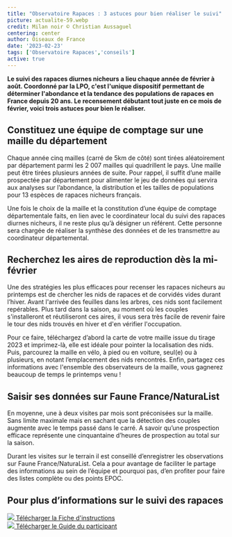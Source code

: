 ```yaml
---
title: "Observatoire Rapaces : 3 astuces pour bien réaliser le suivi"
picture: actualite-59.webp
credit: Milan noir © Christian Aussaguel
centering: center
author: Oiseaux de France
date: '2023-02-23'
tags: ['Observatoire Rapaces','conseils']
active: true
---
```


**Le suivi des rapaces diurnes nicheurs a lieu chaque année de février à août. Coordonné par la LPO, c'est l'unique dispositif permettant de déterminer l'abondance et la tendance des populations de rapaces en France depuis 20 ans. Le recensement débutant tout juste en ce mois de février, voici trois astuces pour bien le réaliser.**

## Constituez une équipe de comptage sur une maille du département 

Chaque année cinq mailles (carré de 5km de côté) sont tirées aléatoirement par département parmi les 2 007 mailles qui quadrillent le pays. Une maille peut être tirées plusieurs années de suite. Pour rappel, il suffit d’une maille prospectée par département pour alimenter le jeu de données qui servira aux analyses sur l’abondance, la distribution et les tailles de populations pour 13 espèces de rapaces nicheurs français. 

Une fois le choix de la maille et la constitution d’une équipe de comptage départementale faits, en lien avec le coordinateur local du suivi des rapaces diurnes nicheurs, il ne reste plus qu’à désigner un référent. Cette personne sera chargée de réaliser la synthèse des données et de les transmettre au coordinateur départemental. 

##  Recherchez les aires de reproduction dès la mi-février

Une des stratégies les plus efficaces pour recenser les rapaces nicheurs au printemps est de chercher les nids de rapaces et de corvidés vides durant l’hiver. Avant l'arrivée des feuilles dans les arbres, ces nids sont facilement repérables. Plus tard dans la saison, au moment où les couples s'installeront et réutiliseront ces aires, il vous sera très facile de revenir faire le tour des nids trouvés en hiver et d'en vérifier l'occupation. 

Pour ce faire, téléchargez d’abord la carte de votre maille issue du tirage 2023 et imprimez-là, elle est idéale pour pointer la localisation des nids. Puis, parcourez la maille en vélo, à pied ou en voiture, seul(e) ou à plusieurs, en notant l’emplacement des nids rencontrés. Enfin, partagez ces informations avec l'ensemble des observateurs de la maille, vous gagnerez beaucoup de temps le printemps venu !

## Saisir ses données sur Faune France/NaturaList 
En moyenne, une à deux visites par mois sont préconisées sur la maille. Sans limite maximale mais en sachant que la détection des couples augmente avec le temps passé dans le carré. A savoir qu’une prospection efficace représente une cinquantaine d’heures de prospection au total sur la saison. 

Durant les visites sur le terrain il est conseillé d’enregistrer les observations sur Faune France/NaturaList. Cela a pour avantage de faciliter le partage des informations au sein de l’équipe et pourquoi pas, d’en profiter pour faire des listes complète ou des points EPOC. 

## Pour plus d’informations sur le suivi des rapaces 

<div class="ProtocolsDocumentsGrid">

  <a href="/news/actualite-59-fiche-instruction.pdf" target="_blank" class="ProtocolsDocumentsCard">
    <img class="ProtocolsDocumentsPicture" src="/news/actualite-59-fiche-instructions.png" />
    <span class="green01 fw-600"> Télécharger la Fiche d'instructions </span>
  </a>

</div>




<div class="ProtocolsDocumentsGrid">

  <a href="/news/actualite-59-guide-participant.pdf" target="_blank" class="ProtocolsDocumentsCard">
    <img class="ProtocolsDocumentsPicture" src="/news/actualite-59-guide-participant.png" />
    <span class="green01 fw-600"> Télécharger le Guide du participant </span>
  </a>

</div>

